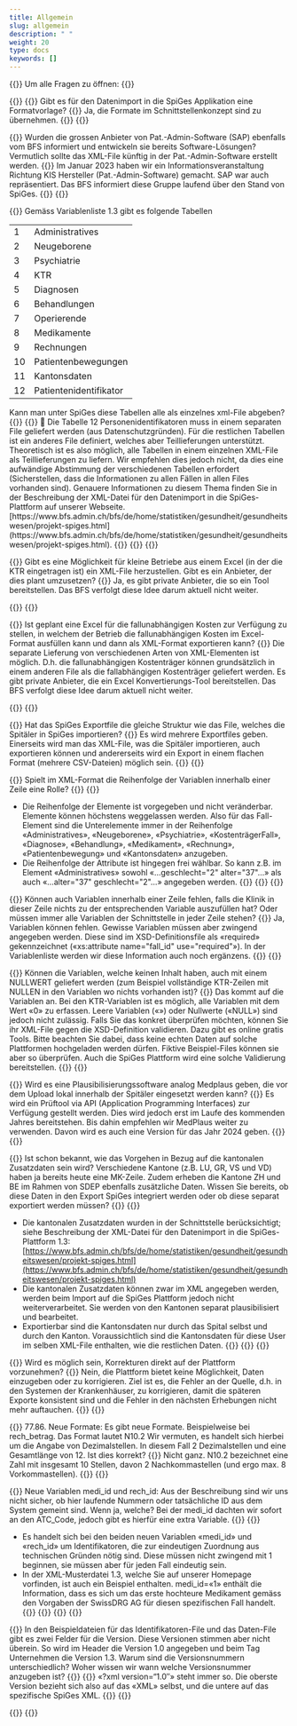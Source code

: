 ```yaml
---
title: Allgemein
slug: allgemein
description: " "
weight: 20
type: docs
keywords: []
---
```


{{<faqBlock>}}
Um alle Fragen zu öffnen: {{<collapsibleGroupCommand groupId="allgemein">}}

{{<numberedList>}}
{{<listItem>}}
Gibt es für den Datenimport in die SpiGes Applikation eine Formatvorlage?
{{<collapsibleBlock groupId="allgemein">}}
Ja, die Formate im Schnittstellenkonzept sind zu übernehmen.
{{</collapsibleBlock>}}
{{</listItem>}}

{{<listItem>}}
Wurden die grossen Anbieter von Pat.-Admin-Software (SAP) ebenfalls vom BFS informiert und entwickeln sie bereits Software-Lösungen? Vermutlich sollte das XML-File künftig in der Pat.-Admin-Software erstellt werden.
{{<collapsibleBlock groupId="allgemein">}}
Im Januar 2023 haben wir ein Informationsveranstaltung Richtung KIS Hersteller (Pat.-Admin-Software) gemacht. SAP war auch repräsentiert. Das BFS informiert diese Gruppe laufend über den Stand von SpiGes.
{{</collapsibleBlock>}}
{{</listItem>}}

{{<listItem>}}
Gemäss Variablenliste 1.3 gibt es folgende Tabellen 
<table>
  <tr>
    <td> 1 </td>
    <td> Administratives </td>
  </tr>
  <tr>
    <td> 2 </td>
    <td> Neugeborene </td>
  </tr>
  <tr>
    <td> 3 </td>
    <td> Psychiatrie </td>
  </tr>
  <tr>
    <td> 4 </td>
    <td> KTR </td>
  </tr>
  <tr>
    <td> 5 </td>
    <td> Diagnosen </td>
  </tr>
  <tr>
    <td> 6 </td>
    <td> Behandlungen </td>
  </tr>
  <tr>
    <td> 7 </td>
    <td> Operierende </td>
  </tr>
  <tr>
    <td> 8 </td>
    <td> Medikamente </td>
  </tr>
  <tr>
    <td> 9 </td>
    <td> Rechnungen </td>
  </tr>
  <tr>
    <td> 10 </td>
    <td> Patientenbewegungen </td>
  </tr>
  <tr>
    <td> 11 </td>
    <td> Kantonsdaten </td>
  </tr>
  <tr>
    <td> 12 </td>
    <td> Patientenidentifikator </td>
  </tr>
</table>
Kann man unter SpiGes diese Tabellen alle als einzelnes xml-File abgeben?
{{<collapsibleBlock groupId="allgemein">}}
{{<markdown>}}
	Die Tabelle 12 Personenidentifikatoren muss in einem separaten File geliefert werden (aus Datenschutzgründen). Für die restlichen Tabellen ist ein anderes File definiert, welches aber Teillieferungen unterstützt. Theoretisch ist es also möglich, alle Tabellen in einem einzelnen XML-File als Teillieferungen zu liefern. Wir empfehlen dies jedoch nicht, da dies eine aufwändige Abstimmung der verschiedenen Tabellen erfordert (Sicherstellen, dass die Informationen zu allen Fällen in allen Files vorhanden sind).  Genauere Informationen zu diesem Thema finden Sie in der Beschreibung der XML-Datei für den Datenimport in die SpiGes-Plattform auf unserer Webseite.  
[https://www.bfs.admin.ch/bfs/de/home/statistiken/gesundheit/gesundheitswesen/projekt-spiges.html](https://www.bfs.admin.ch/bfs/de/home/statistiken/gesundheit/gesundheitswesen/projekt-spiges.html).
{{</markdown>}}
{{</collapsibleBlock>}}
{{</listItem>}}

{{<listItem>}}
Gibt es eine Möglichkeit für kleine Betriebe aus einem Excel (in der die KTR eingetragen ist) ein XML-File herzustellen. Gibt es ein Anbieter, der dies plant umzusetzen?
{{<collapsibleBlock groupId="allgemein">}}
Ja, es gibt private Anbieter, die so ein Tool bereitstellen. Das BFS verfolgt diese Idee darum aktuell nicht weiter.
<!--Cette possibilité est actuellement examinée par l'OFS.-->
{{</collapsibleBlock>}}
{{</listItem>}}

{{<listItem>}}
Ist geplant eine Excel für die fallunabhängigen Kosten zur Verfügung zu stellen, in welchem der Betrieb die fallunabhängigen Kosten im Excel-Format ausfüllen kann und dann als XML-Format exportieren kann?
{{<collapsibleBlock groupId="allgemein">}}
Die separate Lieferung von verschiedenen Arten von XML-Elementen ist möglich. D.h. die fallunabhängigen Kostenträger können grundsätzlich in einem anderen File als die fallabhängigen Kostenträger geliefert werden. Es gibt private Anbieter, die ein Excel Konvertierungs-Tool bereitstellen. Das BFS verfolgt diese Idee darum aktuell nicht weiter.
<!--Nous devons encore déterminer si nous pouvons mettre à disposition un outil pour la transformation des données à partir d'un fichier Excel.-->
{{</collapsibleBlock>}}
{{</listItem>}}

{{<listItem>}}
Hat das SpiGes Exportfile die gleiche Struktur wie das File, welches die Spitäler in SpiGes importieren?
{{<collapsibleBlock groupId="allgemein">}}
Es wird mehrere Exportfiles geben. Einerseits wird man das XML-File, was die Spitäler importieren, auch exportieren können und andererseits wird ein Export in einem flachen Format (mehrere CSV-Dateien) möglich sein.
{{</collapsibleBlock>}}
{{</listItem>}}

{{<listItem>}}
Spielt im XML-Format die Reihenfolge der Variablen innerhalb einer Zeile eine Rolle?
{{<collapsibleBlock groupId="allgemein">}}
{{<markdown>}}

- Die Reihenfolge der Elemente ist vorgegeben und nicht veränderbar. Elemente können höchstens weggelassen werden. Also für das Fall-Element sind die Unterelemente immer in der Reihenfolge «Administratives», «Neugeborene», «Psychiatrie», «KostenträgerFall», «Diagnose», «Behandlung», «Medikament», «Rechnung», «Patientenbewegung» und «Kantonsdaten» anzugeben.  
- Die Reihenfolge der Attribute ist hingegen frei wählbar. So kann z.B. im Element «Administratives» sowohl «…geschlecht="2" alter="37"…» als auch «…alter="37" geschlecht="2"…» angegeben werden.
{{</markdown>}}
{{</collapsibleBlock>}}
{{</listItem>}}

{{<listItem>}}
Können auch Variablen innerhalb einer Zeile fehlen, falls die Klinik in dieser Zeile nichts zu der entsprechenden Variable auszufüllen hat? Oder müssen immer alle Variablen der Schnittstelle in jeder Zeile stehen?
{{<collapsibleBlock groupId="allgemein">}}
Ja, Variablen können fehlen. Gewisse Variablen müssen aber zwingend angegeben werden. Diese sind im XSD-Definitionsfile als «required» gekennzeichnet («xs:attribute name="fall_id" use="required"»). In der Variablenliste werden wir diese Information auch noch ergänzens.
{{</collapsibleBlock>}}
{{</listItem>}}

{{<listItem>}}
Können die Variablen, welche keinen Inhalt haben, auch mit einem NULLWERT geliefert werden (zum Beispiel vollständige KTR-Zeilen mit NULLEN in den Variablen wo nichts vorhanden ist)?
{{<collapsibleBlock groupId="allgemein">}}
Das kommt auf die Variablen an. Bei den KTR-Variablen ist es möglich, alle Variablen mit dem Wert «0» zu erfassen. Leere Variablen («») oder Nullwerte («NULL») sind jedoch nicht zulässig. Falls Sie das konkret überprüfen möchten, können Sie ihr XML-File gegen die XSD-Definition validieren. Dazu gibt es online gratis Tools. Bitte beachten Sie dabei, dass keine echten Daten auf solche Plattformen hochgeladen werden dürfen. Fiktive Beispiel-Files können sie aber so überprüfen. Auch die SpiGes Plattform wird eine solche Validierung bereitstellen.
{{</collapsibleBlock>}}
{{</listItem>}}

{{<listItem>}}
Wird es eine Plausibilisierungssoftware analog Medplaus geben, die vor dem Upload lokal innerhalb der Spitäler eingesetzt werden kann?
{{<collapsibleBlock groupId="allgemein">}}
Es wird ein Prüftool via API (Application Programming Interfaces) zur Verfügung gestellt werden. Dies wird jedoch erst im Laufe des kommenden Jahres bereitstehen. Bis dahin empfehlen wir MedPlaus weiter zu verwenden. Davon wird es auch eine Version für das Jahr 2024 geben.
{{</collapsibleBlock>}}
{{</listItem>}}

{{<listItem>}}
Ist schon bekannt, wie das Vorgehen in Bezug auf die kantonalen Zusatzdaten sein wird? Verschiedene Kantone (z.B. LU, GR, VS und VD) haben ja bereits heute eine MK-Zeile. Zudem erheben die Kantone ZH und BE im Rahmen von SDEP ebenfalls zusätzliche Daten. Wissen Sie bereits, ob diese Daten in den Export SpiGes integriert werden oder ob diese separat exportiert werden müssen?
{{<collapsibleBlock groupId="allgemein">}}
{{<markdown>}}

- Die kantonalen Zusatzdaten wurden in der Schnittstelle berücksichtigt; siehe Beschreibung der XML-Datei für den Datenimport in die SpiGes-Plattform 1.3: [https://www.bfs.admin.ch/bfs/de/home/statistiken/gesundheit/gesundheitswesen/projekt-spiges.html](https://www.bfs.admin.ch/bfs/de/home/statistiken/gesundheit/gesundheitswesen/projekt-spiges.html)
- Die kantonalen Zusatzdaten können zwar im XML angegeben werden, werden beim Import auf die SpiGes Plattform jedoch nicht weiterverarbeitet. Sie werden von den Kantonen separat plausibilisiert und bearbeitet.
- Exportierbar sind die Kantonsdaten nur durch das Spital selbst und durch den Kanton. Voraussichtlich sind die Kantonsdaten für diese User im selben XML-File enthalten, wie die restlichen Daten.
{{</markdown>}}
{{</collapsibleBlock>}}
{{</listItem>}}

{{<listItem>}}
Wird es möglich sein, Korrekturen direkt auf der Plattform vorzunehmen?
{{<collapsibleBlock groupId="allgemein">}}
Nein, die Plattform bietet keine Möglichkeit, Daten einzugeben oder zu korrigieren. Ziel ist es, die Fehler an der Quelle, d.h. in den Systemen der Krankenhäuser, zu korrigieren, damit die späteren Exporte konsistent sind und die Fehler in den nächsten Erhebungen nicht mehr auftauchen.
{{</collapsibleBlock>}}
{{</listItem>}}

{{<listItem>}}
77.86.	Neue Formate: Es gibt neue Formate. Beispielweise bei rech_betrag. Das Format lautet N10.2 Wir vermuten, es handelt sich hierbei um die Angabe von Dezimalstellen. In diesem Fall 2 Dezimalstellen und eine Gesamtlänge von 12. Ist dies korrekt?
{{<collapsibleBlock groupId="allgemein">}}
Nicht ganz. N10.2 bezeichnet eine Zahl mit insgesamt 10 Stellen, davon 2 Nachkommastellen (und ergo max. 8 Vorkommastellen).
{{</collapsibleBlock>}}
{{</listItem>}}

{{<listItem>}}
Neue Variablen medi_id und rech_id: Aus der Beschreibung sind wir uns nicht sicher, ob hier laufende Nummern oder tatsächliche ID aus dem System gemeint sind. Wenn ja, welche? Bei der medi_id dachten wir sofort an den ATC_Code, jedoch gibt es hierfür eine extra Variable.
{{<collapsibleBlock groupId="allgemein">}}
{{<markdown>}}

- Es handelt sich bei den beiden neuen Variablen «medi_id» und «rech_id» um Identifikatoren, die zur eindeutigen Zuordnung aus technischen Gründen nötig sind. Diese müssen nicht zwingend mit 1 beginnen, sie müssen aber für jeden Fall eindeutig sein.
- In der XML-Musterdatei 1.3, welche Sie auf unserer Homepage vorfinden, ist auch ein Beispiel enthalten. medi_id=«1» enthält die Information, dass es sich um das erste hochteure Medikament gemäss den Vorgaben der SwissDRG AG für diesen spezifischen Fall handelt.
{{</markdown>}}
{{<insertImage image="Image5.png" class="edge max-w-90">}}
{{</collapsibleBlock>}}
{{</listItem>}}

{{<listItem>}}
In den Beispieldateien für das Identifikatoren-File und das Daten-File gibt es zwei Felder für die Version. Diese Versionen stimmen aber nicht überein. So wird im Header die Version 1.0 angegeben und beim Tag Unternehmen die Version 1.3. Warum sind die Versionsnummern unterschiedlich? Woher wissen wir wann welche Versionsnummer anzugeben ist?
{{<collapsibleBlock groupId="allgemein">}}
{{<insertImage image="Image6.jpg" class="edge max-w-90">}}
«?xml version=“1.0″» steht immer so. Die oberste Version bezieht sich also auf das «XML» selbst, und die untere auf das spezifische SpiGes XML.
{{</collapsibleBlock>}}
{{</listItem>}}

{{</numberedList>}}
{{</faqBlock>}}